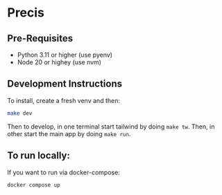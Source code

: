 # Precis
## Pre-Requisites
- Python 3.11 or higher (use pyenv)
- Node 20 or highey (use nvm)

## Development Instructions
To install, create a fresh venv and then:
```bash
make dev
```
Then to develop, in one terminal start tailwind by doing `make tw`. Then, in other start the main app by doing `make run`.

## To run locally:
If you want to run via docker-compose:
```bash
docker compose up
```
